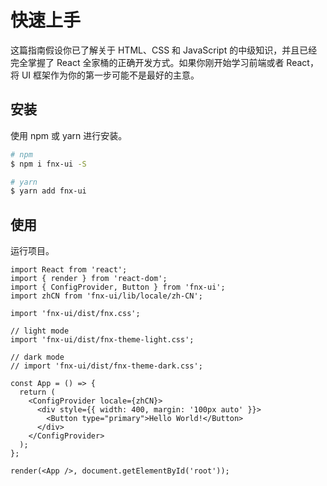 # 快速上手

这篇指南假设你已了解关于 HTML、CSS 和 JavaScript 的中级知识，并且已经完全掌握了 React 全家桶的正确开发方式。如果你刚开始学习前端或者 React，将 UI 框架作为你的第一步可能不是最好的主意。

## 安装

使用 npm 或 yarn 进行安装。

```bash
# npm
$ npm i fnx-ui -S

# yarn
$ yarn add fnx-ui
```

## 使用

运行项目。

```tsx
import React from 'react';
import { render } from 'react-dom';
import { ConfigProvider, Button } from 'fnx-ui';
import zhCN from 'fnx-ui/lib/locale/zh-CN';

import 'fnx-ui/dist/fnx.css';

// light mode
import 'fnx-ui/dist/fnx-theme-light.css';

// dark mode
// import 'fnx-ui/dist/fnx-theme-dark.css';

const App = () => {
  return (
    <ConfigProvider locale={zhCN}>
      <div style={{ width: 400, margin: '100px auto' }}>
        <Button type="primary">Hello World!</Button>
      </div>
    </ConfigProvider>
  );
};

render(<App />, document.getElementById('root'));
```
